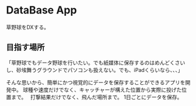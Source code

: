 # DataBase App

草野球をDXする。

## 目指す場所

「草野球でもデータ野球を行いたい。でも紙媒体に保存するのはめんどくさいし、砂埃舞うグラウンドでパソコンも扱えない。でも、iPadくらいなら、、、」

そんな思いから、簡単にかつ視覚的にデータを保存することができるアプリを開発中。
球種や速度だけでなく、キャッチャーが構えた位置から実際に投げた位置まで。　
打撃結果だけでなく、飛んだ場所まで。
1日ごとにデータを保存。
